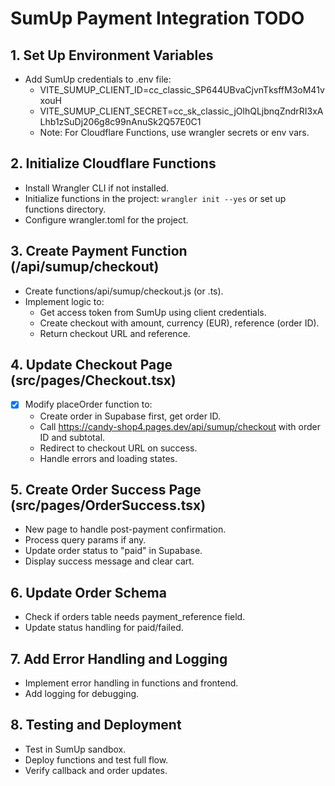 # SumUp Payment Integration TODO

## 1. Set Up Environment Variables
- Add SumUp credentials to .env file:
  - VITE_SUMUP_CLIENT_ID=cc_classic_SP644UBvaCjvnTksffM3oM41vxouH
  - VITE_SUMUP_CLIENT_SECRET=cc_sk_classic_jOlhQLjbnqZndrRI3xALhb1zSuDj206g8c99nAnuSk2Q57E0C1
  - Note: For Cloudflare Functions, use wrangler secrets or env vars.

## 2. Initialize Cloudflare Functions
- Install Wrangler CLI if not installed.
- Initialize functions in the project: `wrangler init --yes` or set up functions directory.
- Configure wrangler.toml for the project.

## 3. Create Payment Function (/api/sumup/checkout)
- Create functions/api/sumup/checkout.js (or .ts).
- Implement logic to:
  - Get access token from SumUp using client credentials.
  - Create checkout with amount, currency (EUR), reference (order ID).
  - Return checkout URL and reference.

## 4. Update Checkout Page (src/pages/Checkout.tsx)
- [x] Modify placeOrder function to:
  - Create order in Supabase first, get order ID.
  - Call https://candy-shop4.pages.dev/api/sumup/checkout with order ID and subtotal.
  - Redirect to checkout URL on success.
  - Handle errors and loading states.

## 5. Create Order Success Page (src/pages/OrderSuccess.tsx)
- New page to handle post-payment confirmation.
- Process query params if any.
- Update order status to "paid" in Supabase.
- Display success message and clear cart.

## 6. Update Order Schema
- Check if orders table needs payment_reference field.
- Update status handling for paid/failed.

## 7. Add Error Handling and Logging
- Implement error handling in functions and frontend.
- Add logging for debugging.

## 8. Testing and Deployment
- Test in SumUp sandbox.
- Deploy functions and test full flow.
- Verify callback and order updates.

